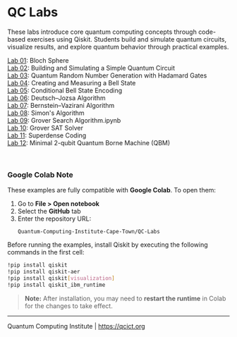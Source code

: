 # QC Labs
These labs introduce core quantum computing concepts through code-based exercises using Qiskit. Students build and simulate quantum circuits, visualize results, and explore quantum behavior through practical examples.

[Lab 01](Lab%2001%20-%20Bloch%20Sphere.ipynb): Bloch Sphere<br>
[Lab 02](Lab%2002%20-%20Quantum%20Circuit.ipynb): Building and Simulating a Simple Quantum Circuit<br>
[Lab 03](Lab%2003%20-%20QRNG.ipynb): Quantum Random Number Generation with Hadamard Gates<br>
[Lab 04](Lab%2004%20-%20Bell%20state.ipynb): Creating and Measuring a Bell State<br>
[Lab 05](Lab%2005%20-%20Conditional%20Bell%20State%20Encoding.ipynb): Conditional Bell State Encoding<br>
[Lab 06](Lab%2006%20-%20Deutsch–Jozsa%20algorithm.ipynb): Deutsch–Jozsa Algorithm<br>
[Lab 07](Lab%2007%20-%20Bernstein–Vazirani%20algorithm.ipynb): Bernstein–Vazirani Algorithm<br>
[Lab 08](Lab%2008%20-%20Simons%20algorithm.ipynb): Simon's Algorithm<br>
[Lab 09](Lab%2009%20-%20Grover%20Search%20Algorithm.ipynb): Grover Search Algorithm.ipynb<br>
[Lab 10](Lab%2010%20-%20Grover%20SAT%20Solver.ipynb): Grover SAT Solver<br>
[Lab 11](Lab%2011%20-%20Superdense%20coding.ipynb): Superdense Coding<br>
[Lab 12](Lab%2012%20-%20Minimal%202-qubit%20QBM): Minimal 2-qubit Quantum Borne Machine (QBM)<br>

<br>

### Google Colab Note

These examples are fully compatible with **Google Colab**. To open them:

1. Go to **File > Open notebook**
2. Select the **GitHub** tab
3. Enter the repository URL:
   ```
   Quantum-Computing-Institute-Cape-Town/QC-Labs
   ```

Before running the examples, install Qiskit by executing the following commands in the first cell:

```bash
!pip install qiskit
!pip install qiskit-aer
!pip install qiskit[visualization]
!pip install qiskit_ibm_runtime
```

> **Note:** After installation, you may need to **restart the runtime** in Colab for the changes to take effect.


---
Quantum Computing Institute | https://qcict.org
